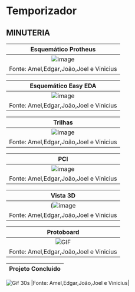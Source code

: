 # Temporizador

## MINUTERIA

|Esquemático Protheus|
|:---------:|
|![image](https://user-images.githubusercontent.com/111142585/197260126-0bd6bf7d-212f-49e6-a9b4-b9361b27496d.png)|
|Fonte: Amel,Edgar,João,Joel e Vinicius|

|Esquemático Easy EDA|
|:---------:|
|![image](https://user-images.githubusercontent.com/111142585/197260369-d5d7a3e8-0dc3-41fa-ac84-c79b45b31cb4.png)|
|Fonte: Amel,Edgar,João,Joel e Vinicius| 

|Trilhas|
|:---------:|
|![image](https://user-images.githubusercontent.com/111142585/197260989-ea43257d-c143-4caf-b8f5-33c39d1666f0.png)|
|Fonte: Amel,Edgar,João,Joel e Vinicius| 

|PCI|
|:---------:|
|![image](https://user-images.githubusercontent.com/111142585/197261582-f3b84811-a790-4db0-a232-037879f9d1c2.png)|
|Fonte: Amel,Edgar,João,Joel e Vinicius| 

|Vista 3D|
|:---------:|
|(![image](https://user-images.githubusercontent.com/111142585/197261887-cf0a7ca9-88cb-4f9d-b80a-0251d9e3042c.png)|
|Fonte: Amel,Edgar,João,Joel e Vinicius| 

|Protoboard|
|:---------:|
|![GIF](https://github.com/Jhony2006/Temporizador/blob/ee891533b0b18c72cd46c6fdcf2235792df7f176/GIF.gif)|
|Fonte: Amel,Edgar,João,Joel e Vinicius| 

|Projeto Concluido|
|:---------:|
![Gif 30s](https://user-images.githubusercontent.com/111142585/198715464-6b90e7cc-2907-4f62-8ae8-5f3ad547b150.gif)
|Fonte: Amel,Edgar,João,Joel e Vinicius| 
